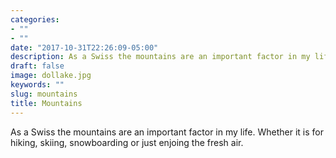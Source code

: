 ```yaml
---
categories:
- ""
- ""
date: "2017-10-31T22:26:09-05:00"
description: As a Swiss the mountains are an important factor in my life. Whether it is for hiking, skiing, snowboarding or just enjoying the fresh air.
draft: false
image: dollake.jpg
keywords: ""
slug: mountains
title: Mountains
---
```


As a Swiss the mountains are an important factor in my life. Whether it is for hiking, skiing, snowboarding or just enjoing the fresh air.